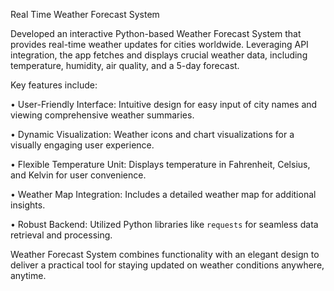 Real Time Weather Forecast System































Developed an interactive Python-based Weather Forecast System that provides real-time weather updates for cities worldwide. Leveraging API integration, the app fetches and displays crucial weather data, including temperature, humidity, air quality, and a 5-day forecast.















































Key features include:















• User-Friendly Interface: Intuitive design for easy input of city names and viewing comprehensive weather summaries.















• Dynamic Visualization: Weather icons and chart visualizations for a visually engaging user experience.















• Flexible Temperature Unit: Displays temperature in Fahrenheit, Celsius, and Kelvin for user convenience.















• Weather Map Integration: Includes a detailed weather map for additional insights.















• Robust Backend: Utilized Python libraries like `requests` for seamless data retrieval and processing.































Weather Forecast System combines functionality with an elegant design to deliver a practical tool for staying updated on weather conditions anywhere, anytime.

